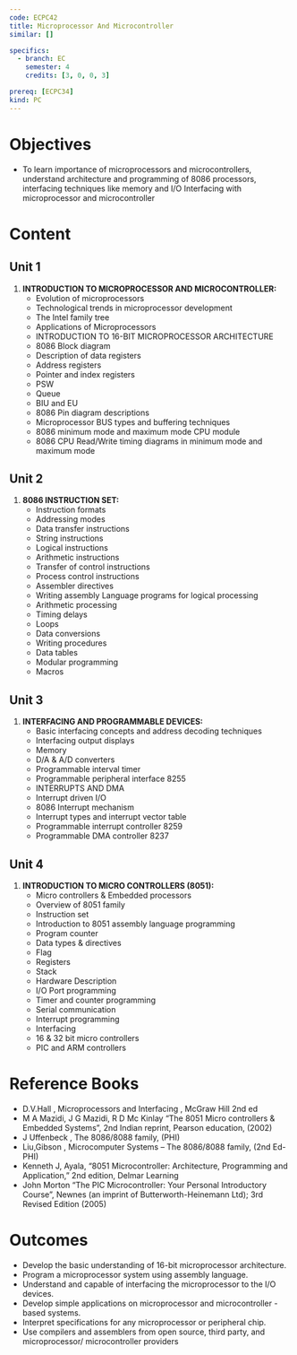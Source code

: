 ```yaml
---
code: ECPC42
title: Microprocessor And Microcontroller
similar: []

specifics:
  - branch: EC
    semester: 4
    credits: [3, 0, 0, 3]

prereq: [ECPC34]
kind: PC
---
```


# Objectives

- To learn importance of microprocessors and microcontrollers, understand architecture and programming of 8086 processors, interfacing techniques like memory and I/O Interfacing with microprocessor and microcontroller

# Content

## Unit 1

1. **INTRODUCTION TO MICROPROCESSOR AND MICROCONTROLLER:**
   - Evolution of microprocessors
   - Technological trends in microprocessor development
   - The Intel family tree
   - Applications of Microprocessors
   - INTRODUCTION TO 16-BIT MICROPROCESSOR ARCHITECTURE
   - 8086 Block diagram
   - Description of data registers
   - Address registers
   - Pointer and index registers
   - PSW
   - Queue
   - BIU and EU
   - 8086 Pin diagram descriptions
   - Microprocessor BUS types and buffering techniques
   - 8086 minimum mode and maximum mode CPU module
   - 8086 CPU Read/Write timing diagrams in minimum mode and maximum mode

## Unit 2

1. **8086 INSTRUCTION SET:**
   - Instruction formats
   - Addressing modes
   - Data transfer instructions
   - String instructions
   - Logical instructions
   - Arithmetic instructions
   - Transfer of control instructions
   - Process control instructions
   - Assembler directives
   - Writing assembly Language programs for logical processing
   - Arithmetic processing
   - Timing delays
   - Loops
   - Data conversions
   - Writing procedures
   - Data tables
   - Modular programming
   - Macros

## Unit 3

1. **INTERFACING AND PROGRAMMABLE DEVICES:**
   - Basic interfacing concepts and address decoding techniques
   - Interfacing output displays
   - Memory
   - D/A & A/D converters
   - Programmable interval timer
   - Programmable peripheral interface 8255
   - INTERRUPTS AND DMA
   - Interrupt driven I/O
   - 8086 Interrupt mechanism
   - Interrupt types and interrupt vector table
   - Programmable interrupt controller 8259
   - Programmable DMA controller 8237

## Unit 4

1. **INTRODUCTION TO MICRO CONTROLLERS (8051):**
   - Micro controllers & Embedded processors
   - Overview of 8051 family
   - Instruction set
   - Introduction to 8051 assembly language programming
   - Program counter
   - Data types & directives
   - Flag
   - Registers
   - Stack
   - Hardware Description
   - I/O Port programming
   - Timer and counter programming
   - Serial communication
   - Interrupt programming
   - Interfacing
   - 16 & 32 bit micro controllers
   - PIC and ARM controllers

# Reference Books

- D.V.Hall , Microprocessors and Interfacing , McGraw Hill 2nd ed
- M A Mazidi, J G Mazidi, R D Mc Kinlay “The 8051 Micro controllers & Embedded Systems”, 2nd Indian reprint, Pearson education, (2002)
- J Uffenbeck , The 8086/8088 family, (PHI)
- Liu,Gibson , Microcomputer Systems – The 8086/8088 family, (2nd Ed-PHI)
- Kenneth J, Ayala, “8051 Microcontroller: Architecture, Programming and Application,” 2nd edition, Delmar Learning
- John Morton “The PIC Microcontroller: Your Personal Introductory Course”, Newnes (an imprint of Butterworth-Heinemann Ltd); 3rd Revised Edition (2005)

# Outcomes

- Develop the basic understanding of 16-bit microprocessor architecture.
- Program a microprocessor system using assembly language.
- Understand and capable of interfacing the microprocessor to the I/O devices.
- Develop simple applications on microprocessor and microcontroller -based systems.
- Interpret specifications for any microprocessor or peripheral chip.
- Use compilers and assemblers from open source, third party, and microprocessor/ microcontroller providers
